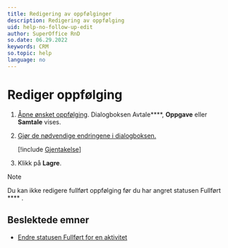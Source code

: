 ```yaml
---
title: Redigering av oppfølginger
description: Redigering av oppfølging
uid: help-no-follow-up-edit
author: SuperOffice RnD
so.date: 06.29.2022
keywords: CRM
so.topic: help
language: no
---
```


# Rediger oppfølging

1. [Åpne ønsket oppfølging][1]. Dialogboksen Avtale****, **Oppgave** eller **Samtale** vises.

2. [Gjør de nødvendige endringene i dialogboksen.][3]

    [!include [Gjentakelse](includes/note-repetition.md)]

3. Klikk på **Lagre**.

> [!NOTE]
> Du kan ikke redigere fullført oppfølging før du har angret statusen Fullført **** .

## Beslektede emner

* [Endre statusen Fullført for en aktivitet][2]

<!-- Referenced links -->
[1]: open-follow-up.md
[2]: change-completed-status.md
[3]: screen/dialog-for-followups.md

<!-- Referenced images -->
